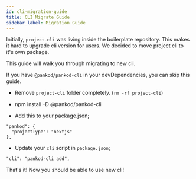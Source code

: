 ```yaml
---
id: cli-migration-guide
title: CLI Migrate Guide
sidebar_label: Migration Guide
---
```


Initially, `project-cli` was living inside the boilerplate repository. This makes it hard to upgrade cli version for users. We decided to move project cli to it's own package. 

This guide will walk you through migrating to new cli.

If you have `@pankod/pankod-cli` in your devDependencies, you can skip this guide.

- Remove `project-cli` folder completely. (`rm -rf project-cli`)
- npm install -D @pankod/pankod-cli

- Add this to your package.json;

```
"pankod": {
  "projectType": "nextjs"
},
```
- Update your `cli` script in `package.json`;

```
"cli": "pankod-cli add",
```

That's it! Now you should be able to use new cli!
